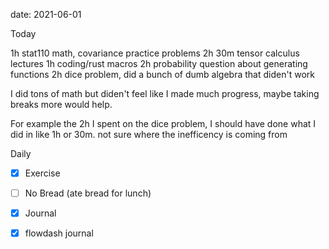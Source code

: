 date: 2021-06-01


Today

1h stat110 math, covariance practice problems
2h 30m tensor calculus lectures
1h coding/rust macros
2h probability question about generating functions
2h dice problem, did a bunch of dumb algebra that diden't work

I did tons of math but diden't feel like I made much progress, maybe taking breaks more would help.

For example the 2h I spent on the dice problem, I should have done what I did in like 1h or 30m. not sure where the inefficency is coming from


Daily
- [x] Exercise
- [ ] No Bread (ate bread for lunch)
- [x] Journal
- [x] flowdash journal

